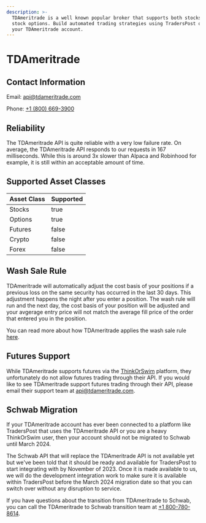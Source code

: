 ```yaml
---
description: >-
  TDAmeritrade is a well known popular broker that supports both stocks and
  stock options. Build automated trading strategies using TradersPost on top of
  your TDAmeritrade account.
---
```


# TDAmeritrade

## Contact Information

Email: [api@tdameritrade.com](mailto:api@tdameritrade.com)

Phone: [+1 (800) 669-3900](tel:18006693900)

## Reliability

The TDAmeritrade API is quite reliable with a very low failure rate. On average, the TDAmeritrade API responds to our requests in 167 milliseconds. While this is around 3x slower than Alpaca and Robinhood for example, it is still within an acceptable amount of time.

## Supported Asset Classes

<table><thead><tr><th>Asset Class</th><th data-type="checkbox">Supported</th></tr></thead><tbody><tr><td>Stocks</td><td>true</td></tr><tr><td>Options</td><td>true</td></tr><tr><td>Futures</td><td>false</td></tr><tr><td>Crypto</td><td>false</td></tr><tr><td>Forex</td><td>false</td></tr></tbody></table>

## Wash Sale Rule

TDAmeritrade will automatically adjust the cost basis of your positions if a previous loss on the same security has occurred in the last 30 days. This adjustment happens the night after you enter a position. The wash rule will run and the next day, the cost basis of your position will be adjusted and your avgerage entry price will not match the average fill price of the order that entered you in the position.

You can read more about how TDAmeritrade applies the wash sale rule [here](https://www.tdameritrade.com/investment-guidance/investment-management-services/tax-loss-harvesting/tax-loss-harvesting-wash-sales.html).

## Futures Support

While TDAmeritrade supports futures via the [ThinkOrSwim](https://www.tdameritrade.com/tools-and-platforms/thinkorswim.html) platform, they unfortunately do not allow futures trading through their API. If you would like to see TDAmeritrade support futures trading through their API, please email their support team at [api@tdameritrade.com](<mailto:api@tdameritrade.com >).

## Schwab Migration

If your TDAmeritrade account has ever been connected to a platform like TradersPost that uses the TDAmeritrade API or you are a heavy ThinkOrSwim user, then your account should not be migrated to Schwab until March 2024.

The Schwab API that will replace the TDAmeritrade API is not available yet but we've been told that it should be ready and available for TradersPost to start integrating with by November of 2023. Once it is made available to us, we will do the development integration work to make sure it is available within TradersPost before the March 2024 migration date so that you can switch over without any disruption to service.

If you have questions about the transition from TDAmeritrade to Schwab, you can call the TDAmeritrade to Schwab transition team at [+1 800-780-8614](tel:18007808614).
